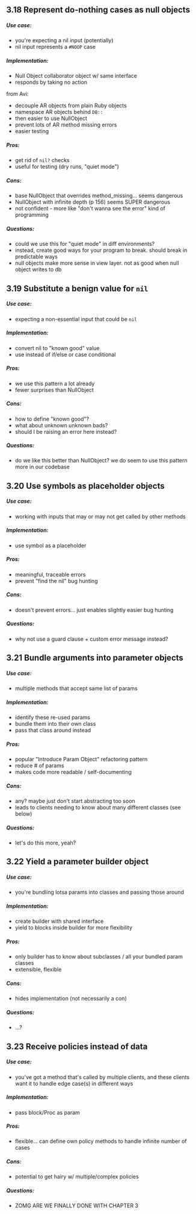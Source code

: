 ## 3.18 Represent do-nothing cases as null objects

##### Use case:

- you're expecting a nil input (potentially)
- nil input represents a `#NOOP` case

##### Implementation:

- Null Object collaborator object w/ same interface
- responds by taking no action

from Avi:
- decouple AR objects from plain Ruby objects
- namespace AR objects behind `DB::`
- then easier to use NullObject
- prevent lots of AR method missing errors
- easier testing

##### Pros:

- get rid of `nil?` checks
- useful for testing (dry runs, "quiet mode")

##### Cons:

- base NullObject that overrides method_missing... seems dangerous
- NullObject with infinite depth (p 156) seems SUPER dangerous
- not confident - more like "don't wanna see the error" kind of programming

##### Questions:

- could we use this for "quiet mode" in diff environments?
- instead, create good ways for your program to break. should break in predictable ways
- null objects make more sense in view layer. not as good when null object writes to db


## 3.19 Substitute a benign value for `nil`

##### Use case:

- expecting a non-essential input that could be `nil`

##### Implementation:

- convert nil to "known good" value
- use instead of if/else or case conditional

##### Pros:

- we use this pattern a lot already
- fewer surprises than NullObject

##### Cons:

- how to define "known good"?
- what about unknown unknown bads?
- should I be raising an error here instead?

##### Questions:

- do we like this better than NullObject? we do seem to use this pattern more in our codebase


## 3.20 Use symbols as placeholder objects

##### Use case:

- working with inputs that may or may not get called by other methods

##### Implementation:

- use symbol as a placeholder

##### Pros:

- meaningful, traceable errors
- prevent "find the nil" bug hunting

##### Cons:

- doesn't prevent errors... just enables slightly easier bug hunting

##### Questions:

- why not use a guard clause + custom error message instead?


## 3.21 Bundle arguments into parameter objects

##### Use case:

- multiple methods that accept same list of params

##### Implementation:

- identify these re-used params
- bundle them into their own class
- pass that class around instead

##### Pros:

- popular "Introduce Param Object" refactoring pattern
- reduce # of params
- makes code more readable / self-documenting

##### Cons:

- any? maybe just don't start abstracting too soon
- leads to clients needing to know about many different classes (see below)

##### Questions:

- let's do this more, yeah?


## 3.22 Yield a parameter builder object

##### Use case:

- you're bundling lotsa params into classes and passing those around

##### Implementation:

- create builder with shared interface
- yield to blocks inside builder for more flexibility

##### Pros:

- only builder has to know about subclasses / all your bundled param classes
- extensible, flexible

##### Cons:

- hides implementation (not necessarily a con)

##### Questions:

- ...?

## 3.23 Receive policies instead of data

##### Use case:

- you've got a method that's called by multiple clients, and these clients want it to handle edge case(s) in different ways

##### Implementation:

- pass block/Proc as param

##### Pros:

- flexible... can define own policy methods to handle infinite number of cases

##### Cons:

- potential to get hairy w/ multiple/complex policies

##### Questions:

- ZOMG ARE WE FINALLY DONE WITH CHAPTER 3
